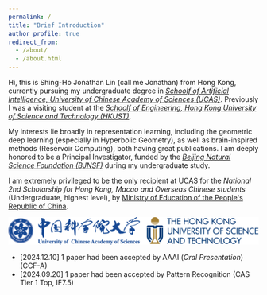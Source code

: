 ```yaml
---
permalink: /
title: "Brief Introduction"
author_profile: true
redirect_from: 
  - /about/
  - /about.html
---
```


Hi, this is Shing-Ho Jonathan Lin (call me Jonathan) from Hong Kong, currently pursuing my undergraduate degree in [*Schoolf of Artificial Intelligence, University of Chinese Academy of Sciences (UCAS)*](https://www.ucas.ac.cn). 
Previously I was a visiting student at the [*Schoolf of Engineering, Hong Kong University of Science and Technology (HKUST)*](https://seng.hkust.edu.hk/).

My interests lie broadly in representation learning, including the geometric deep learning (especially in Hyperbolic Geometry), as well as brain-inspired methods (Reservoir Computing), both having great publications. 
I am deeply honored to be a Principal Investigator, funded by the [*Beijing Natural Science Foundation (BJNSF)*](https://nsf.kw.beijing.gov.cn/bjnsfweb/) during my undergraduate study.

I am extremely privileged to be the only recipient at UCAS for the *National 2nd Scholarship for Hong Kong, Macao and Overseas Chinese students* (Undergraduate, highest level), by [Ministry of Education of the People's Republic of China](https://www.moe.gov.cn).

![university](../images/logo.png)

* [2024.12.10] 1 paper had been accepted by AAAI (*Oral Presentation*) (CCF-A)
* [2024.09.20] 1 paper had been accepted by Pattern Recognition (CAS Tier 1 Top, IF7.5)
